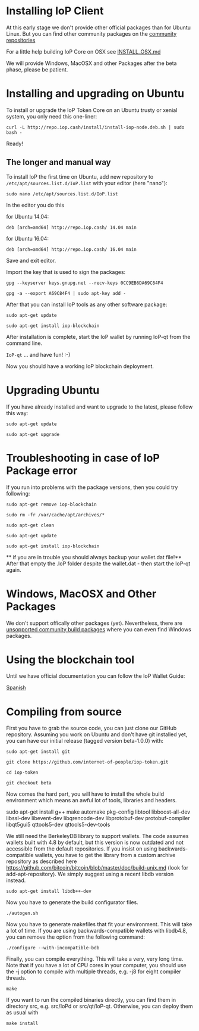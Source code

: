Installing IoP Client
==========================

At this early stage we don't provide other official packages than for Ubuntu Linux.
But you can find other community packages on the [community repositories](http://repo.iop.cash)

For a little help building IoP Core on OSX see [INSTALL_OSX.md](https://github.com/Internet-of-People/iop-blockchain/blob/master/INSTALL_OSX.md)

We will provide Windows, MacOSX and other Packages after the beta phase, please be patient.

# Installing and upgrading on Ubuntu

To install or upgrade the IoP Token Core on an Ubuntu trusty or xenial system, you only need this one-liner:

`curl -L http://repo.iop.cash/install/install-iop-node.deb.sh | sudo bash -`

Ready!

## The longer and manual way

To install IoP the first time on Ubuntu, add new repository to `/etc/apt/sources.list.d/IoP.list` with your editor (here "nano"):

`sudo nano /etc/apt/sources.list.d/IoP.list`

In the editor you do this

for Ubuntu 14.04:

`deb [arch=amd64] http://repo.iop.cash/ 14.04 main`

for Ubuntu 16.04:

`deb [arch=amd64] http://repo.iop.cash/ 16.04 main`

Save and exit editor.

Import the key that is used to sign the packages:

`gpg --keyserver keys.gnupg.net --recv-keys 0CC9EB6DA69C84F4`

`gpg -a --export A69C84F4 | sudo apt-key add -`

After that you can install IoP tools as any other software package:

`sudo apt-get update`

`sudo apt-get install iop-blockchain`

After installation is complete, start the IoP wallet by running IoP-qt from the command line.

`IoP-qt` 
... and have fun! :-)

Now you should have a working IoP blockchain deployment.

# Upgrading Ubuntu

If you have already installed and want to upgrade to the latest, please follow this way:

`sudo apt-get update`

`sudo apt-get upgrade`

# Troubleshooting in case of IoP Package error

If you run into problems with the package versions, then you could try following:

`sudo apt-get remove iop-blockchain`

`sudo rm -fr /var/cache/apt/archives/*`

`sudo apt-get clean`

`sudo apt-get update`

`sudo apt-get install iop-blockchain`

** if you are in trouble you should always backup your wallet.dat file!**
After that empty the .IoP folder despite the wallet.dat - then start the IoP-qt again.


Windows, MacOSX and Other Packages
========================
We don't support offically other packages (yet).
Nevertheless, there are [unsopported community build packages](http://repo.iop.cash) where you can even find Windows packages.

Using the blockchain tool
=========================

Until we have official documentation you can follow the IoP Wallet Guide:

[Spanish](https://docs.google.com/document/d/1_RkGVSKEz42Sh9NgGdt9WKrKcvi6jhdhtlxxHqgpZxA)

Compiling from source
=====================

First you have to grab the source code, you can just clone our GitHub repository. Assuming you work on Ubuntu and don't have git installed yet, you can have our initial release (tagged version beta-1.0.0) with:

`sudo apt-get install git`

`git clone https://github.com/internet-of-people/iop-token.git`

`cd iop-token`

`git checkout beta`


Now comes the hard part, you will have to install the whole build environment which means an awful lot of tools, libraries and headers.

sudo apt-get install g++ make automake pkg-config libtool libboost-all-dev libssl-dev libevent-dev libqrencode-dev libprotobuf-dev protobuf-compiler libqt5gui5 qttools5-dev qttools5-dev-tools

We still need the BerkeleyDB library to support wallets. The code assumes wallets built with 4.8 by default, but this version is now outdated and not accessible from the default repositories. If you insist on using backwards-compatible wallets, you have to get the library from a custom archive repository as described here https://github.com/bitcoin/bitcoin/blob/master/doc/build-unix.md (look for add-apt-repository). We simply suggest using a recent libdb version instead.

`sudo apt-get install libdb++-dev`

Now you have to generate the build configurator files.

`./autogen.sh`

Now you have to generate makefiles that fit your environment. This will take a lot of time. If you are using backwards-compatible wallets with libdb4.8, you can remove the option from the following command:

`./configure --with-incompatible-bdb`

Finally, you can compile everything. This will take a very, very long time. Note that if you have a lot of CPU cores in your computer, you should use the -j option to compile with multiple threads, e.g. -j8 for eight compiler threads.

`make`

If you want to run the compiled binaries directly, you can find them in directory src, e.g. src/IoPd or src/qt/IoP-qt. Otherwise, you can deploy them as usual with

`make install`
